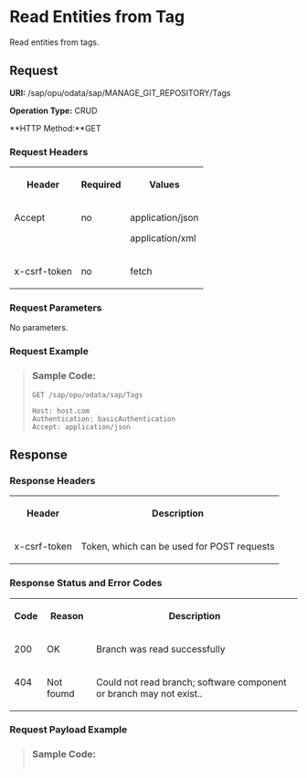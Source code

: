 <!-- loio6771f668a83d463395c54a5c36319819 -->

# Read Entities from Tag

Read entities from tags.



<a name="loio6771f668a83d463395c54a5c36319819__section_y3t_354_bpb"/>

## Request

**URI:** /sap/opu/odata/sap/MANAGE\_GIT\_REPOSITORY/Tags

**Operation Type:** CRUD

**HTTP Method:**GET



### Request Headers

<a name="loio6771f668a83d463395c54a5c36319819__table_byq_jr4_bpb"/>


<table>
<tr>
<th valign="top">

Header



</th>
<th valign="top">

Required



</th>
<th valign="top">

Values



</th>
</tr>
<tr>
<td valign="top">

Accept



</td>
<td valign="top">

no



</td>
<td valign="top">

application/json

application/xml



</td>
</tr>
<tr>
<td valign="top">

x-csrf-token



</td>
<td valign="top">

no



</td>
<td valign="top">

fetch



</td>
</tr>
</table>



### Request Parameters

No parameters.



### Request Example

> ### Sample Code:  
> ```
> GET /sap/opu/odata/sap/Tags 
> 
> Host: host.com
> Authentication: basicAuthentication
> Accept: application/json
> 
> ```



<a name="loio6771f668a83d463395c54a5c36319819__section_tbd_zq4_bpb"/>

## Response



### Response Headers

<a name="loio6771f668a83d463395c54a5c36319819__table_rlc_ss4_bpb"/>


<table>
<tr>
<th valign="top">

Header



</th>
<th valign="top">

Description



</th>
</tr>
<tr>
<td valign="top">

x-csrf-token



</td>
<td valign="top">

Token, which can be used for POST requests



</td>
</tr>
</table>



### Response Status and Error Codes

<a name="loio6771f668a83d463395c54a5c36319819__table_sjb_vs4_bpb"/>


<table>
<tr>
<th valign="top">

Code



</th>
<th valign="top">

Reason



</th>
<th valign="top">

Description



</th>
</tr>
<tr>
<td valign="top">

200



</td>
<td valign="top">

OK



</td>
<td valign="top">

Branch was read successfully



</td>
</tr>
<tr>
<td valign="top">

404



</td>
<td valign="top">

Not foumd



</td>
<td valign="top">

Could not read branch; software component or branch may not exist..



</td>
</tr>
</table>



### Request Payload Example

> ### Sample Code:  
> ```
> 
> ```

